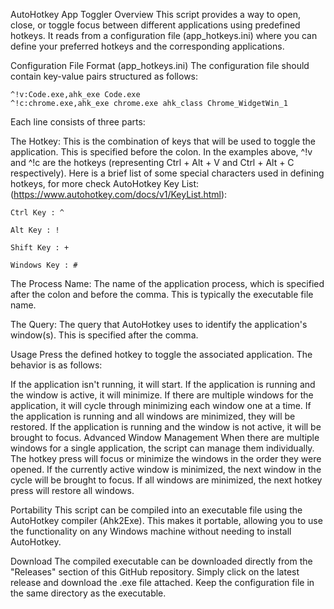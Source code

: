 AutoHotkey App Toggler
Overview
This script provides a way to open, close, or toggle focus between different applications using predefined hotkeys. It reads from a configuration file (app_hotkeys.ini) where you can define your preferred hotkeys and the corresponding applications.

Configuration File Format (app_hotkeys.ini)
The configuration file should contain key-value pairs structured as follows:

```
^!v:Code.exe,ahk_exe Code.exe
^!c:chrome.exe,ahk_exe chrome.exe ahk_class Chrome_WidgetWin_1
```

Each line consists of three parts:

The Hotkey: This is the combination of keys that will be used to toggle the application. This is specified before the colon. In the examples above, ^!v and ^!c are the hotkeys (representing Ctrl + Alt + V and Ctrl + Alt + C respectively). Here is a brief list of some special characters used in defining hotkeys, for more check
AutoHotkey Key List:
(https://www.autohotkey.com/docs/v1/KeyList.html):

```
Ctrl Key : ^

Alt Key : !

Shift Key : +

Windows Key : #
```

The Process Name: The name of the application process, which is specified after the colon and before the comma. This is typically the executable file name.

The Query: The query that AutoHotkey uses to identify the application's window(s). This is specified after the comma.

Usage
Press the defined hotkey to toggle the associated application. The behavior is as follows:

If the application isn't running, it will start.
If the application is running and the window is active, it will minimize. If there are multiple windows for the application, it will cycle through minimizing each window one at a time.
If the application is running and all windows are minimized, they will be restored.
If the application is running and the window is not active, it will be brought to focus.
Advanced Window Management
When there are multiple windows for a single application, the script can manage them individually. The hotkey press will focus or minimize the windows in the order they were opened. If the currently active window is minimized, the next window in the cycle will be brought to focus. If all windows are minimized, the next hotkey press will restore all windows.

Portability
This script can be compiled into an executable file using the AutoHotkey compiler (Ahk2Exe). This makes it portable, allowing you to use the functionality on any Windows machine without needing to install AutoHotkey.

Download
The compiled executable can be downloaded directly from the "Releases" section of this GitHub repository. Simply click on the latest release and download the .exe file attached. Keep the configuration file in the same directory as the executable.